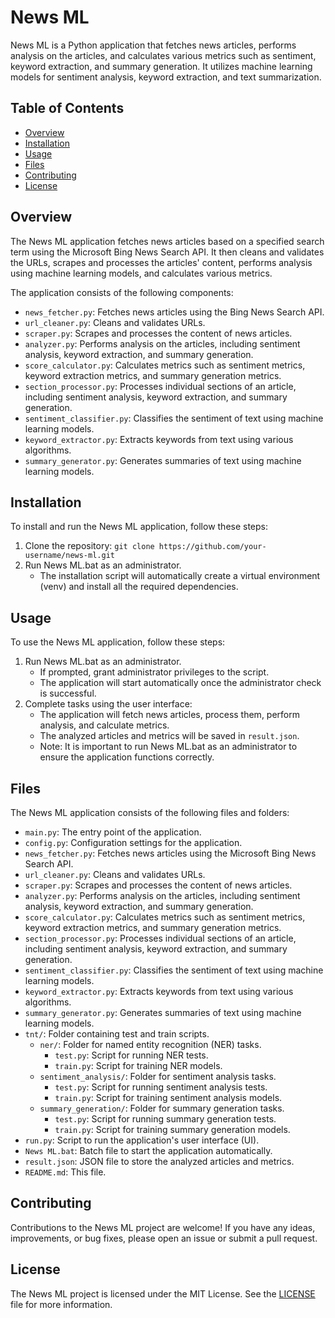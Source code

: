 # News ML

News ML is a Python application that fetches news articles, performs analysis on the articles, and calculates various metrics such as sentiment, keyword extraction, and summary generation. It utilizes machine learning models for sentiment analysis, keyword extraction, and text summarization.

## Table of Contents

- [Overview](#overview)
- [Installation](#installation)
- [Usage](#usage)
- [Files](#files)
- [Contributing](#contributing)
- [License](#license)

## Overview

The News ML application fetches news articles based on a specified search term using the Microsoft Bing News Search API. It then cleans and validates the URLs, scrapes and processes the articles' content, performs analysis using machine learning models, and calculates various metrics.

The application consists of the following components:

- `news_fetcher.py`: Fetches news articles using the Bing News Search API.
- `url_cleaner.py`: Cleans and validates URLs.
- `scraper.py`: Scrapes and processes the content of news articles.
- `analyzer.py`: Performs analysis on the articles, including sentiment analysis, keyword extraction, and summary generation.
- `score_calculator.py`: Calculates metrics such as sentiment metrics, keyword extraction metrics, and summary generation metrics.
- `section_processor.py`: Processes individual sections of an article, including sentiment analysis, keyword extraction, and summary generation.
- `sentiment_classifier.py`: Classifies the sentiment of text using machine learning models.
- `keyword_extractor.py`: Extracts keywords from text using various algorithms.
- `summary_generator.py`: Generates summaries of text using machine learning models.

## Installation

To install and run the News ML application, follow these steps:

1. Clone the repository: `git clone https://github.com/your-username/news-ml.git`
2. Run News ML.bat as an administrator.
   - The installation script will automatically create a virtual environment (venv) and install all the required dependencies.

## Usage

To use the News ML application, follow these steps:

1. Run News ML.bat as an administrator.
   - If prompted, grant administrator privileges to the script.
   - The application will start automatically once the administrator check is successful.
2. Complete tasks using the user interface:
   - The application will fetch news articles, process them, perform analysis, and calculate metrics.
   - The analyzed articles and metrics will be saved in `result.json`.
   - Note: It is important to run News ML.bat as an administrator to ensure the application functions correctly.

## Files

The News ML application consists of the following files and folders:

- `main.py`: The entry point of the application.
- `config.py`: Configuration settings for the application.
- `news_fetcher.py`: Fetches news articles using the Microsoft Bing News Search API.
- `url_cleaner.py`: Cleans and validates URLs.
- `scraper.py`: Scrapes and processes the content of news articles.
- `analyzer.py`: Performs analysis on the articles, including sentiment analysis, keyword extraction, and summary generation.
- `score_calculator.py`: Calculates metrics such as sentiment metrics, keyword extraction metrics, and summary generation metrics.
- `section_processor.py`: Processes individual sections of an article, including sentiment analysis, keyword extraction, and summary generation.
- `sentiment_classifier.py`: Classifies the sentiment of text using machine learning models.
- `keyword_extractor.py`: Extracts keywords from text using various algorithms.
- `summary_generator.py`: Generates summaries of text using machine learning models.
- `tnt/`: Folder containing test and train scripts.
  - `ner/`: Folder for named entity recognition (NER) tasks.
    - `test.py`: Script for running NER tests.
    - `train.py`: Script for training NER models.
  - `sentiment_analysis/`: Folder for sentiment analysis tasks.
    - `test.py`: Script for running sentiment analysis tests.
    - `train.py`: Script for training sentiment analysis models.
  - `summary_generation/`: Folder for summary generation tasks.
    - `test.py`: Script for running summary generation tests.
    - `train.py`: Script for training summary generation models.
- `run.py`: Script to run the application's user interface (UI).
- `News ML.bat`: Batch file to start the application automatically.
- `result.json`: JSON file to store the analyzed articles and metrics.
- `README.md`: This file.

## Contributing

Contributions to the News ML project are welcome! If you have any ideas, improvements, or bug fixes, please open an issue or submit a pull request.

## License

The News ML project is licensed under the MIT License. See the [LICENSE](LICENSE) file for more information.
